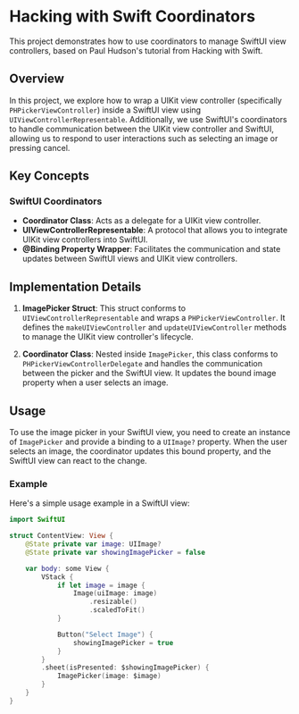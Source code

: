 # Hacking with Swift Coordinators

This project demonstrates how to use coordinators to manage SwiftUI view controllers, based on Paul Hudson's tutorial from Hacking with Swift.

## Overview

In this project, we explore how to wrap a UIKit view controller (specifically `PHPickerViewController`) inside a SwiftUI view using `UIViewControllerRepresentable`. Additionally, we use SwiftUI's coordinators to handle communication between the UIKit view controller and SwiftUI, allowing us to respond to user interactions such as selecting an image or pressing cancel.

## Key Concepts

### SwiftUI Coordinators

- **Coordinator Class**: Acts as a delegate for a UIKit view controller.
- **UIViewControllerRepresentable**: A protocol that allows you to integrate UIKit view controllers into SwiftUI.
- **@Binding Property Wrapper**: Facilitates the communication and state updates between SwiftUI views and UIKit view controllers.

## Implementation Details

1. **ImagePicker Struct**: This struct conforms to `UIViewControllerRepresentable` and wraps a `PHPickerViewController`. It defines the `makeUIViewController` and `updateUIViewController` methods to manage the UIKit view controller's lifecycle.

2. **Coordinator Class**: Nested inside `ImagePicker`, this class conforms to `PHPickerViewControllerDelegate` and handles the communication between the picker and the SwiftUI view. It updates the bound image property when a user selects an image.

## Usage

To use the image picker in your SwiftUI view, you need to create an instance of `ImagePicker` and provide a binding to a `UIImage?` property. When the user selects an image, the coordinator updates this bound property, and the SwiftUI view can react to the change.

### Example

Here's a simple usage example in a SwiftUI view:

```swift
import SwiftUI

struct ContentView: View {
    @State private var image: UIImage?
    @State private var showingImagePicker = false

    var body: some View {
        VStack {
            if let image = image {
                Image(uiImage: image)
                    .resizable()
                    .scaledToFit()
            }

            Button("Select Image") {
                showingImagePicker = true
            }
        }
        .sheet(isPresented: $showingImagePicker) {
            ImagePicker(image: $image)
        }
    }
}
